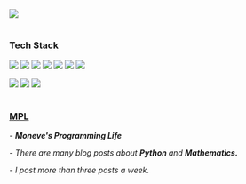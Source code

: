 

<img src="https://capsule-render.vercel.app/api?type=soft&color=02343F&height=200&section=header&text=Moneve's%20GitHub&fontColor=F0EDCC&fontSize=70" />

#
  <h3> <b> Tech Stack </b> </h3>
<p>
<img src="https://img.shields.io/badge/C-A8B9CC?style=flat-square&logo=C&logoColor=white"/>
<img src="https://img.shields.io/badge/C++-00599C?style=flat-square&logo=C%2b%2b&logoColor=white"/>
<img src="https://img.shields.io/badge/Python-3776AB?style=flat-square&logo=Python&logoColor=white"/>
<img src="https://img.shields.io/badge/HTML-E34F26?style=flat-square&logo=HTML5&logoColor=white"/>
<img src="https://img.shields.io/badge/CSS-1572B6?style=flat-square&logo=CSS3&logoColor=white"/>
<img src="https://img.shields.io/badge/JavaScript-F7DF1E?style=flat-square&logo=JavaScript&logoColor=black"/>
<img src="https://img.shields.io/badge/MySQL-4479A1?style=flat-square&logo=MySQL&logoColor=white"/>
</p>

<p>
<img src="https://img.shields.io/badge/Visual%20Studio-5C2D91?style=flat-square&logo=Visual%20Studio&logoColor=white"/>
<img src="https://img.shields.io/badge/Visual%20Studio%20Code-007ACC?style=flat-square&logo=Visual%20Studio%20Code&logoColor=white"/>
<img src="https://img.shields.io/badge/PyCharm-000000?style=flat-square&logo=PyCharm&logoColor=000000"/>


</p>

#
<h3> <a href="https://blog.naver.com/jhpark0012" target= '_blank'> MPL </a> </h3>
<p>
  <i> - <b> Moneve's Programming Life </b> </i>
</p>
<p>
  <i> - There are many blog posts about <b> Python </b> and <b> Mathematics. </b> </i>
</p>
<p>
  <i> - I post more than three posts a week.</i>
</p>
